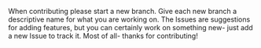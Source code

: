 When contributing please start a new branch.
Give each new branch a descriptive name for what you are working on.
The Issues are suggestions for adding features, but you can certainly work on something new- just add a new Issue to track it.
Most of all- thanks for contributing!
